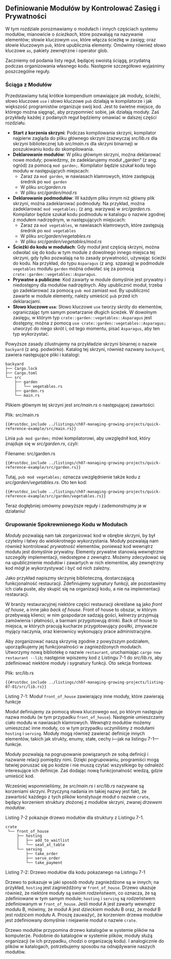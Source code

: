 <!-- ## Defining Modules to Control Scope and Privacy -->
## Definiowanie Modułów by Kontrolować Zasięg i Prywatności

W tym rozdziale porozmawiamy o modułach i innych częściach systemu modułów, mianowicie o *ścieżkach*, które pozwalają na nazywanie elementów; słowie kluczowym `use`, które włącza ścieżkę w zasięg; oraz słowie kluczowym `pub`, które upublicznia elementy.
Omówimy również słowo kluczowe `as`, pakiety zewnętrzne i operator glob.

Zaczniemy od podania listy reguł, będącej swoistą ściągą, przydatną podczas organizowania własnego kodu.
Następnie szczegółowo wyjaśnimy poszczególne reguły.

### Ściąga z Modułów

Przedstawiamy tutaj krótkie kompendium omawiające jak moduły, ścieżki, słowo kluczowe `use` i słowo kluczowe `pub` działają w kompilatorze i jak większość programistów organizuje swój kod.
Jest to świetne miejsce, do którego można sięgnąć, aby przypomnieć sobie, jak działają moduły.
Zaś przykłady każdej z podanych reguł będziemy omawiać w dalszej części rozdziału.

- **Start z korzenia skrzyni**: Podczas kompilowania skrzyni, kompilator najpierw zagląda do pliku głównego skrzyni (zazwyczaj *src/lib.rs* dla skrzyni bibliotecznej lub *src/main.rs* dla skrzyni binarnej) w poszukiwaniu kodu do skompilowania.
- **Deklarowanie modułów**: W pliku głównym skrzyni, można deklarować nowe moduły; powiedzmy, że zadeklarujemy moduł „garden“ (z ang. ogród) za pomocą `mod garden;`. Kompilator będzie szukał kodu tego modułu w następujących miejscach:
  - Zaraz za `mod garden`, w nawiasach klamrowych, które zastępują średnik po `mod garden`
  - W pliku *src/garden.rs*
  - W pliku *src/garden/mod.rs*
- **Deklarowanie podmodułów**: W każdym pliku innym niż główny plik skrzyni, można zadeklarować podmoduły. Na przykład, można zadeklarować `mod vegetables;` (z ang. warzywa) w *src/garden.rs*. Kompilator będzie szukał kodu podmodułu w katalogu o nazwie zgodnej z modułem nadrzędnym, w następujących miejscach:
  - Zaraz za `mod vegetables`, w nawiasach klamrowych, które zastępują średnik po `mod vegetables`
  - W pliku *src/garden/vegetables.rs*
  - W pliku *src/garden/vegetables/mod.rs*
- **Ścieżki do kodu w modułach**: Gdy moduł jest częścią skrzyni, można odwołać się do kodu w tym module z dowolnego innego miejsca tej skrzyni, gdy tylko pozwalają na to zasady prywatności, używając ścieżki do kodu. Na przykład, do typu `Asparagus` (z ang. szparag) w podmodule `vegetables` modułu `garden` można odwołać się za pomocą `crate::garden::vegetables::Asparagus`.
- **Prywatne a publiczne**: Kod zawarty w module domyślnie jest prywatny i niedostępny dla modułów nadrzędnych. Aby upublicznić moduł, trzeba go zadeklarować za pomocą `pub mod` zamiast `mod`. By upublicznić zawarte w module elementy, należy umieścić `pub` przed ich deklaracjami.
- **Słowo kluczowe `use`**: Słowo kluczowe `use` tworzy skróty do elementów, ograniczając tym samym powtarzanie długich ścieżek. W dowolnym zasięgu, w którym typ `crate::garden::vegetables::Asparagus` jest dostępny, można z pomocą `use crate::garden::vegetables::Asparagus;` utworzyć do niego skrót i, od tego momentu, pisać `Asparagus`, aby ten typ wykorzystać.

Powyższe zasady zilustrujemy na przykładzie skrzyni binarnej o nazwie `backyard` (z ang. podwórko). Katalog tej skrzyni, również nazwany `backyard`, zawiera następujące pliki i katalogi:

```text
backyard
├── Cargo.lock
├── Cargo.toml
└── src
    ├── garden
    │   └── vegetables.rs
    ├── garden.rs
    └── main.rs
```

Plikiem głównym tej skrzyni jest *src/main.rs* o następującej zawartości:

<span class="filename">Plik: src/main.rs</span>

```rust,noplayground,ignore
{{#rustdoc_include ../listings/ch07-managing-growing-projects/quick-reference-example/src/main.rs}}
```

Linia `pub mod garden;` mówi kompilatorowi, aby uwzględnił kod, który znajduje się w *src/garden.rs*, czyli:

<span class="filename">Filename: src/garden.rs</span>

```rust,noplayground,ignore
{{#rustdoc_include ../listings/ch07-managing-growing-projects/quick-reference-example/src/garden.rs}}
```

Tutaj, `pub mod vegetables;` oznacza uwzględnienie także kodu z *src/garden/vegetables.rs*. Oto ten kod:

```rust,noplayground,ignore
{{#rustdoc_include ../listings/ch07-managing-growing-projects/quick-reference-example/src/garden/vegetables.rs}}
```

Teraz dogłębniej omówmy powyższe reguły i zademonstrujmy je w działaniu!

<!-- ### Grouping Related Code in Modules -->
### Grupowanie Spokrewnionego Kodu w Modułach

*Moduły* pozwalają nam tak zorganizować kod w obrębie skrzyni, by był czytelny i łatwy do wielokrotnego wykorzystania.
Moduły pozwalają nam również kontrolować *prywatność* elementów, ponieważ kod wewnątrz modułu jest domyślnie prywatny. Elementy prywatne stanowią wewnętrzne szczegóły implementacji, niedostępne z zewnątrz.
Możemy zdecydować się na upublicznienie modułów i zawartych w nich elementów, aby zewnętrzny kod mógł je wykorzystywać i być od nich zależny.

Jako przykład napiszmy skrzynię biblioteczną, dostarczającą funkcjonalność restauracji.
Zdefiniujemy sygnatury funkcji, ale pozostawimy ich ciała puste, aby skupić się na organizacji kodu, a nie na implementacji restauracji.

W branży restauracyjnej niektóre części restauracji określane są jako *front of house*, a inne jako *back of house*.
Front of house to obszar, w którym przebywają klienci; w nim gospodarze sadzają gości, kelnerzy przyjmują zamówienia i płatności, a barmani przygotowują drinki.
Back of house to miejsca, w których pracują kucharze przygotowujący posiłki, zmywacze myjący naczynia, oraz kierownicy wykonujący prace administracyjne.

Aby zorganizować naszą skrzynię zgodnie z powyższym podziałem, uporządkujemy jej funkcjonalności w zagnieżdżonych modułach. 
Utworzymy nową bibliotekę o nazwie `restaurant`, uruchamiając `cargo new restaurant --lib`; następnie wpiszemy kod z Listingu 7-1 do *src/lib.rs*, aby zdefiniować niektóre moduły i sygnatury funkcji. Oto sekcja frontowa:

<span class="filename">Plik: src/lib.rs</span>

```rust,noplayground
{{#rustdoc_include ../listings/ch07-managing-growing-projects/listing-07-01/src/lib.rs}}
```

<span class="caption">Listing 7-1: Moduł `front_of_house` zawierający inne moduły, które zawierają funkcje</span>

Moduł definiujemy za pomocą słowa kluczowego `mod`, po którym następuje nazwa modułu (w tym przypadku `front_of_house`). Następnie umieszczamy ciało modułu w nawiasach klamrowych. Wewnątrz modułów możemy umieszczać inne moduły, co w tym przypadku uczyniliśmy z modułami `hosting` i `serving`. Moduły mogą również zawierać definicje innych elementów, takich jak strukty, enumy, stałe, cechy i—jak na listingu 7-1—funkcje.

Moduły pozwalają na pogrupowanie powiązanych ze sobą definicji i nazwanie relacji pomiędzy nimi.
Dzięki pogrupowaniu, programiści mogą łatwiej poruszać się po kodzie i nie muszą czytać wszystkiego by odnaleźć interesujące ich definicje.
Zaś dodając nową funkcjonalność wiedzą, gdzie umieścić kod.

Wcześniej wspomnieliśmy, że *src/main.rs* i *src/lib.rs* nazywane są korzeniami skrzyni. Przyczyną nadania im takiej nazwy jest fakt, że zawartość każdego z tych plików konstytuuje moduł o nazwie `crate`, będący korzeniem struktury złożonej z modułów skrzyni, zwanej *drzewem modułów*.

Listing 7-2 pokazuje drzewo modułów dla struktury z Listingu 7-1.

```text
crate
 └── front_of_house
     ├── hosting
     │   ├── add_to_waitlist
     │   └── seat_at_table
     └── serving
         ├── take_order
         ├── serve_order
         └── take_payment
```

<span class="caption">Listing 7-2: Drzewo modułów dla kodu pokazanego na Listingu 7-1</span>

Drzewo to pokazuje w jaki sposób moduły zagnieżdżone są w innych; na przykład, `hosting` jest zagnieżdżony w `front_of_house`. Drzewo ukazuje również, że niektóre moduły są swoim *rodzeństwem*, co oznacza, że są zdefiniowane w tym samym module; `hosting` i `serving` są rodzeństwem zdefiniowanym w `front_of_house`.
Jeśli moduł A jest zawarty wewnątrz modułu B, mówimy, że moduł A jest *dzieckiem* modułu B oraz, że moduł B jest *rodzicem* modułu A.
Proszę zauważyć, że korzeniem drzewa modułów jest zdefiniowany domyślnie i niejawnie moduł o nazwie `crate`.

Drzewo modułów przypomina drzewo katalogów w systemie plików na komputerze. Podobnie do katalogów w systemie plików, moduły służą organizacji (w ich przypadku, chodzi o organizację kodu). I analogicznie do plików w katalogach, potrzebujemy sposobu na odnajdywanie naszych modułów.
